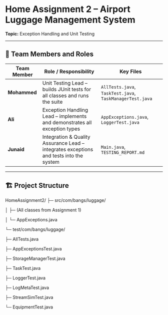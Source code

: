 # Home Assignment 2 – Airport Luggage Management System  
**Topic:** Exception Handling and Unit Testing  

---

## 🧩 Team Members and Roles

| Team Member | Role / Responsibility | Key Files |
|--------------|----------------------|-----------|
| **Mohammed** | Unit Testing Lead – builds JUnit tests for all classes and runs the suite | `AllTests.java`, `TaskTest.java`, `TaskManagerTest.java` |
| **Ali** | Exception Handling Lead – implements and demonstrates all exception types | `AppExceptions.java`, `LoggerTest.java` |
| **Junaid** | Integration & Quality Assurance Lead – integrates exceptions and tests into the system | `Main.java`, `TESTING_REPORT.md` |

---

## 🏗️ Project Structure
HomeAssignment2/
├─ src/com/bangs/luggage/

│ ├─ (All classes from Assignment 1)

│ └─ AppExceptions.java

└─ test/com/bangs/luggage/

├─ AllTests.java

├─ AppExceptionsTest.java

├─ StorageManagerTest.java

├─ TaskTest.java

├─ LoggerTest.java

├─ LogMetaTest.java

├─ StreamSimTest.java

└─ EquipmentTest.java
